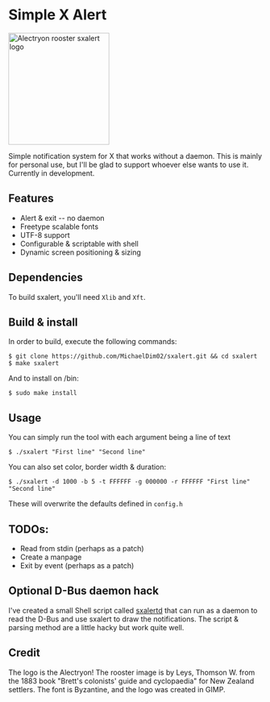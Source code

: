 # Simple X Alert 
<img src="https://mcdim.xyz/projects/sxalert/alectryon.png" alt="Alectryon rooster sxalert logo" style="height: 222px; width:200px;"/>

Simple notification system for X that works without a daemon. This is mainly for personal use, but I'll be glad to support whoever else wants to use it. Currently in development.

## Features
+ Alert & exit -- no daemon
+ Freetype scalable fonts
+ UTF-8 support
+ Configurable & scriptable with shell
+ Dynamic screen positioning & sizing

## Dependencies
To build sxalert, you'll need `Xlib` and `Xft`.

## Build & install
In order to build, execute the following commands:
```
$ git clone https://github.com/MichaelDim02/sxalert.git && cd sxalert
$ make sxalert
```
And to install on /bin:
```
$ sudo make install
```

## Usage
You can simply run the tool with each argument being a line of text
```
$ ./sxalert "First line" "Second line"
```
You can also set color, border width & duration:
```
$ ./sxalert -d 1000 -b 5 -t FFFFFF -g 000000 -r FFFFFF "First line" "Second line"
```
These will overwrite the defaults defined in `config.h`

## TODOs:
+ Read from stdin (perhaps as a patch)
+ Create a manpage
+ Exit by event (perhaps as a patch)

## Optional D-Bus daemon hack
I've created a small Shell script called [sxalertd](https://github.com/MichaelDim02/sxalertd) that can run as a daemon to read the D-Bus and use sxalert to draw the notifications. The script & parsing method are a little hacky but work quite well.

## Credit
The logo is the Alectryon! The rooster image is by Leys, Thomson W. from the 1883 book "Brett's colonists' guide and cyclopaedia" for New Zealand settlers. The font is Byzantine, and the logo was created in GIMP.
